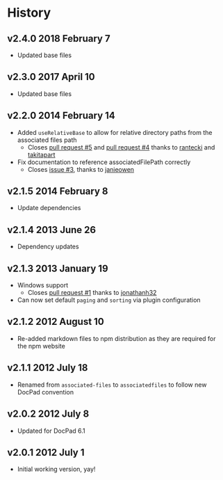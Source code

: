 # History

## v2.4.0 2018 February 7
- Updated base files

## v2.3.0 2017 April 10
- Updated base files

## v2.2.0 2014 February 14
- Added `useRelativeBase` to allow for relative directory paths from the associated files path
  - Closes [pull request #5](https://github.com/docpad/docpad-plugin-associatedfiles/pull/5) and [pull request #4](https://github.com/docpad/docpad-plugin-associatedfiles/pull/4) thanks to [rantecki](https://github.com/rantecki) and [takitapart](https://github.com/takitapart)
- Fix documentation to reference associatedFilePath correctly
  - Closes [issue #3](https://github.com/docpad/docpad-plugin-associatedfiles/issues/3), thanks to [janieowen](https://github.com/jamieowen)

## v2.1.5 2014 February 8
- Update dependencies

## v2.1.4 2013 June 26
- Dependency updates

## v2.1.3 2013 January 19
- Windows support
  - Closes [pull request #1](https://github.com/docpad/docpad-plugin-associatedfiles/pull/1) thanks to [jonathanh32](https://github.com/jonathanh32)
- Can now set default `paging` and `sorting` via plugin configuration

## v2.1.2 2012 August 10
- Re-added markdown files to npm distribution as they are required for the npm website

## v2.1.1 2012 July 18
- Renamed from `associated-files` to `associatedfiles` to follow new DocPad convention

## v2.0.2 2012 July 8
- Updated for DocPad 6.1

## v2.0.1 2012 July 1
- Initial working version, yay!
